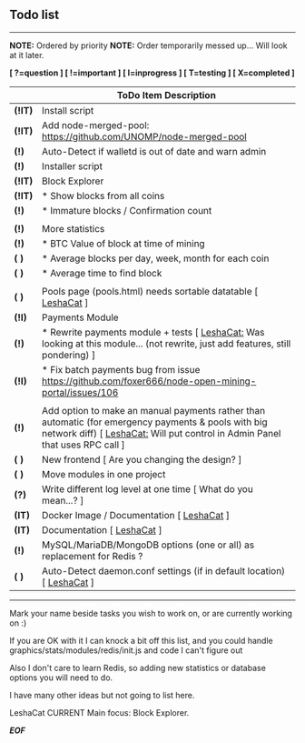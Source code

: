 ## Todo list 

-------

**NOTE:** Ordered by priority
**NOTE:** Order temporarily messed up... Will look at it later.

**[ ?=question ] [ !=important ] [ I=inprogress ] [ T=testing ] [ X=completed ]**

|| ToDo Item Description |
| ------------- | ------------- |
| **(!IT)** | Install script |
| **(!IT)** | Add node-merged-pool: https://github.com/UNOMP/node-merged-pool |
| **(!)** | Auto-Detect if walletd is out of date and warn admin |
| **(!)** | Installer script |
| **(!IT)** | Block Explorer |
| **(!IT)** | * Show blocks from all coins |
| **(!)** | * Immature blocks / Confirmation count |
|||
| **(!)** | More statistics |
| **(!)** | * BTC Value of block at time of mining |
| **( )** | * Average blocks per day, week, month for each coin |
| **( )** | * Average time to find block |
|||
| **( )** | Pools page (pools.html) needs sortable datatable [ [LeshaCat](https://github.com/leshacat) ] |
| **(!I)** | Payments Module |
| **(!)** | * Rewrite payments module + tests [ [LeshaCat:](https://github.com/leshacat) Was looking at this module... (not rewrite, just add features, still pondering) ] |
| **(!I)** | * Fix batch payments bug from issue https://github.com/foxer666/node-open-mining-portal/issues/106 |
|||
| **(!)** | Add option to make an manual payments rather than automatic (for emergency payments & pools with big network diff) [ [LeshaCat:](https://github.com/leshacat) Will put control in Admin Panel that uses RPC call ] |
| **( )** | New frontend [ Are you changing the design? ] |
| **( )** | Move modules in one project |
| **(?)** | Write different log level at one time [ What do you mean...? ] |
| **(IT)** | Docker Image / Documentation [ [LeshaCat](https://github.com/leshacat) ] |
| **(IT)** | Documentation [ [LeshaCat](https://github.com/leshacat) ] |
| **(!)** | MySQL/MariaDB/MongoDB options (one or all) as replacement for Redis ? |
| **( )** | Auto-Detect daemon.conf settings (if in default location) [ [LeshaCat](https://github.com/leshacat) ] |

------

Mark your name beside tasks you wish to work on, or are currently working on :)

If you are OK with it I can knock a bit off this list, and you could handle graphics/stats/modules/redis/init.js and code I can't figure out

Also I don't care to learn Redis, so adding new statistics or database options you will need to do.

I have many other ideas but not going to list here.

LeshaCat CURRENT Main focus: Block Explorer.

***EOF***
